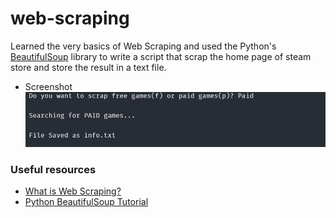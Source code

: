 # web-scraping

Learned the very basics of Web Scraping and used the Python's [BeautifulSoup](https://www.crummy.com/software/BeautifulSoup/bs4/doc/) library to write a script that scrap the home page of steam store and store the result in a text file.

- Screenshot
  ![screenshot](./screenshot.png)

### Useful resources

- [What is Web Scraping?](https://www.geeksforgeeks.org/what-is-web-scraping-and-how-to-use-it/)
- [Python BeautifulSoup Tutorial](https://www.youtube.com/watch?v=XVv6mJpFOb0)
